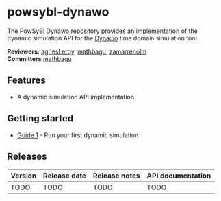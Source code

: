 # powsybl-dynawo
The PowSyBl Dynawo [repository](https://github.com/powsybl/powsybl-dynawo) provides an implementation of the dynamic simulation API for the [Dyna&omega;o](https://dynawo.github.io/) time domain simulation tool.

**Reviewers:** [agnesLeroy](https://github.com/agnesLeroy), [mathbagu](https://github.com/mathbagu), [zamarrenolm](https://github.com/zamarrenolm)<br/>
**Committers** [mathbagu](https://github.com/mathbagu)

## Features

- A dynamic simulation API implementation

## Getting started

- [Guide 1](TOTO) - Run your first dynamic simulation

## Releases

| Version | Release date | Release notes | API documentation |
| ------- | ------------ | ------------- | ----------------- |
| TODO | TODO | TODO | TODO |
